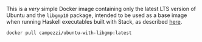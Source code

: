 This is a _very_ simple Docker image containing only the latest LTS version of Ubuntu and the `libgmp10` package, intended to be used as a base image when running Haskell executables built with Stack, as described [here](https://docs.haskellstack.org/en/stable/GUIDE/#docker).

    docker pull campezzi/ubuntu-with-libgmp:latest
